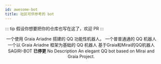 ```yaml
---
id: awesome-bot
title: 社区可供参考的 bot
---
```


::: tip
假设你想要把你的仓库也写在这了，欢迎 PR
:::

<div align="center">
    <GithubRepo user="djkcyl" repo="ABot-Graia">一个使用 Graia Ariadne 搭建的 QQ 功能性机器人。</GithubRepo>
    <GithubRepo user="I-love-study" repo="A_Simple_QQ_Bot">一个普普通通的 QQ 机器人</GithubRepo>
    <GithubRepo user="Redlnn" repo="redbot">一个以 Graia Ariadne 框架为基础的 QQ 机器人</GithubRepo>
    <GithubRepo user="SAGIRI-kawaii" repo="sagiri-bot">基于Graia和Mirai的QQ机器人 SAGIRI-BOT</GithubRepo>
    <GithubRepo user="zzzzz167" repo="Yuki"><b>已停更</b> No Description</GithubRepo>
    <GithubRepo user="BlueGlassBlock" repo="Xenon">An elegant QQ bot based on Mirai and Graia Project.</GithubRepo>
</div>
